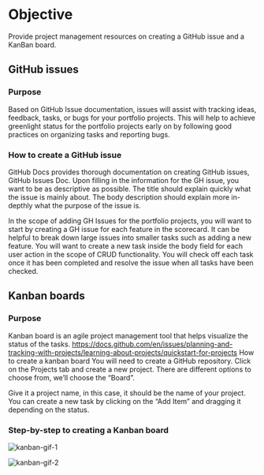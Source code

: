 # Objective
Provide project management resources on creating a GitHub issue and a KanBan board.

## GitHub issues

### Purpose
Based on GitHub Issue documentation, issues will assist with tracking ideas, feedback, tasks, or bugs for your portfolio projects. This will help to achieve greenlight status for the portfolio projects early on by following good practices on organizing tasks and reporting bugs.

### How to create a GitHub issue
GitHub Docs provides thorough documentation on creating GitHub issues, GitHub Issues Doc.
Upon filling in the information for the GH issue, you want to be as descriptive as possible. The title should explain quickly what the issue is mainly about. The body description should explain more in-depthly what the purpose of the issue is.




In the scope of adding GH Issues for the portfolio projects, you will want to start by creating a GH issue for each feature in the scorecard. It can be helpful to break down large issues into smaller tasks such as adding a new feature. You will want to create a new task inside the body field for each user action in the scope of CRUD functionality. You will check off each task once it has been completed and resolve the issue when all tasks have been checked.


## Kanban boards

### Purpose
Kanban board is an agile project management tool that helps visualize the status of the tasks. https://docs.github.com/en/issues/planning-and-tracking-with-projects/learning-about-projects/quickstart-for-projects
How to create a kanban board
You will need to create a GitHub repository. Click on the Projects tab and create a new project. There are different options to choose from, we’ll choose the “Board”.


Give it a project name, in this case, it should be the name of your project. You can create a new task by clicking on the “Add Item” and dragging it depending on the status.

### Step-by-step to creating a Kanban board
![kanban-gif-1](https://github.com/crespohector/welcome-to-mod-7/assets/76798385/abc2e73d-e44a-464c-9e87-a08b8cee6b6e)


![kanban-gif-2](https://github.com/crespohector/welcome-to-mod-7/assets/76798385/64d20fc9-f49a-4918-8d3b-c7cd07bb652f)


